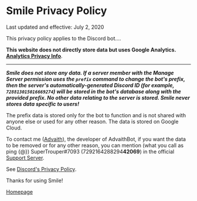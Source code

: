 # Smile Privacy Policy

Last updated and effective: July 2, 2020

This privacy policy applies to the Discord bot....

**This website does not directly store data but uses Google Analytics. [Analytics Privacy Info](https://policies.google.com/technologies/partner-sites)**.

---

***Smile does not store any data. If a server member with the Manage Server permission uses the `prefix` command to change the bot's prefix, then the server's automatically-generated Discord ID (for example, `728813015016669274`) will be stored in the bot's database along with the provided prefix. No other data relating to the server is stored. Smile never stores data specific to users!***

The prefix data is stored only for the bot to function and is not shared with anyone else or used for any other reason. The data is stored on Google Cloud.

To contact me ([Advaith](https://advaith.io)), the developer of AdvaithBot, if you want the data to be removed or for any other reason, you can mention (what you call as ping {@}) SuperTrouper#7093 (7292164288294**42069**) in the official [Support Server](https://discord.gg/kz2ab6RRuk).

See [Discord's Privacy Policy](https://discord.com/privacy).

Thanks for using Smile!

[Homepage](/)
